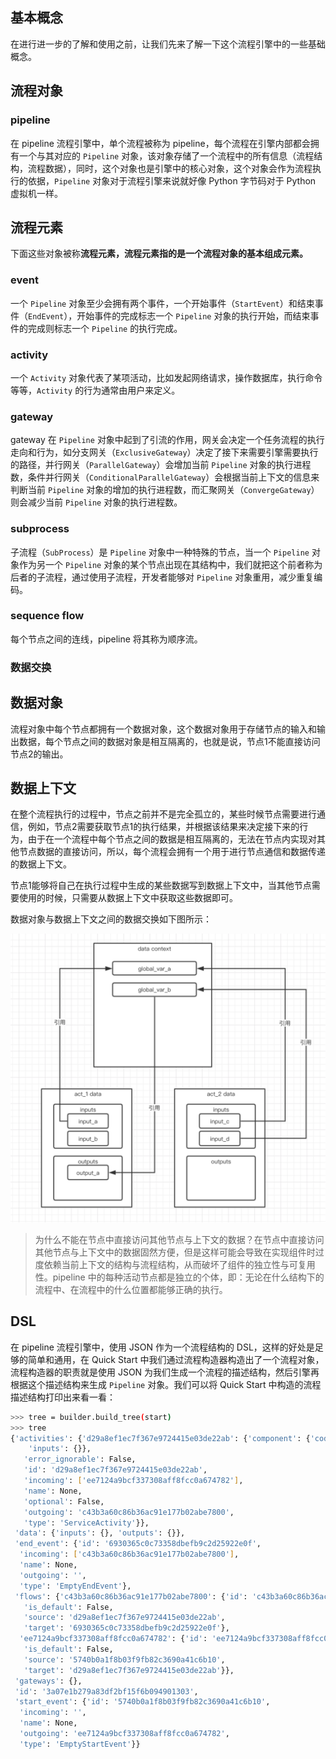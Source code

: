 
## 基本概念

在进行进一步的了解和使用之前，让我们先来了解一下这个流程引擎中的一些基础概念。

## 流程对象

### pipeline

在 pipeline 流程引擎中，单个流程被称为 pipeline，每个流程在引擎内部都会拥有一个与其对应的 `Pipeline` 对象，该对象存储了一个流程中的所有信息（流程结构，流程数据），同时，这个对象也是引擎中的核心对象，这个对象会作为流程执行的依据，`Pipeline` 对象对于流程引擎来说就好像 Python 字节码对于 Python 虚拟机一样。

## 流程元素

下面这些对象被称**流程元素，流程元素指的是一个流程对象的基本组成元素。**

### event

一个 `Pipeline` 对象至少会拥有两个事件，一个开始事件（`StartEvent`）和结束事件（`EndEvent`），开始事件的完成标志一个 `Pipeline` 对象的执行开始，而结束事件的完成则标志一个 `Pipeline` 的执行完成。

### activity

一个 `Activity` 对象代表了某项活动，比如发起网络请求，操作数据库，执行命令等等，`Activity` 的行为通常由用户来定义。

### gateway

gateway 在 `Pipeline` 对象中起到了引流的作用，网关会决定一个任务流程的执行走向和行为，如分支网关（`ExclusiveGateway`）决定了接下来需要引擎需要执行的路径，并行网关（`ParallelGateway`）会增加当前 `Pipeline` 对象的执行进程数，条件并行网关（`ConditionalParallelGateway`）会根据当前上下文的信息来判断当前 `Pipeline` 对象的增加的执行进程数，而汇聚网关（`ConvergeGateway`）则会减少当前 `Pipeline` 对象的执行进程数。

### subprocess

子流程（`SubProcess`）是 `Pipeline` 对象中一种特殊的节点，当一个 `Pipeline` 对象作为另一个 `Pipeline` 对象的某个节点出现在其结构中，我们就把这个前者称为后者的子流程，通过使用子流程，开发者能够对 `Pipeline` 对象重用，减少重复编码。

### sequence flow

每个节点之间的连线，pipeline 将其称为顺序流。

### 数据交换

## 数据对象

流程对象中每个节点都拥有一个数据对象，这个数据对象用于存储节点的输入和输出数据，每个节点之间的数据对象是相互隔离的，也就是说，节点1不能直接访问节点2的输出。

## 数据上下文

在整个流程执行的过程中，节点之前并不是完全孤立的，某些时候节点需要进行通信，例如，节点2需要获取节点1的执行结果，并根据该结果来决定接下来的行为，由于在一个流程中每个节点之间的数据是相互隔离的，无法在节点内实现对其他节点数据的直接访问，所以，每个流程会拥有一个用于进行节点通信和数据传递的数据上下文。

节点1能够将自己在执行过程中生成的某些数据写到数据上下文中，当其他节点需要使用的时候，只需要从数据上下文中获取这些数据即可。

数据对象与数据上下文之间的数据交换如下图所示：

![数据上下文](https://raw.githubusercontent.com/homholueng/md_pic/master/pipeline_doc/data_context.png)

> 为什么不能在节点中直接访问其他节点与上下文的数据？在节点中直接访问其他节点与上下文中的数据固然方便，但是这样可能会导致在实现组件时过度依赖当前上下文的结构与流程结构，从而破坏了组件的独立性与可复用性。pipeline 中的每种活动节点都是独立的个体，即：无论在什么结构下的流程中、在流程中的什么位置都能够正确的执行。

## DSL

在 pipeline 流程引擎中，使用 JSON 作为一个流程结构的 DSL，这样的好处是足够的简单和通用，在 Quick Start 中我们通过流程构造器构造出了一个流程对象，流程构造器的职责就是使用 JSON 为我们生成一个流程的描述结构，然后引擎再根据这个描述结构来生成 `Pipeline` 对象。我们可以将 Quick Start 中构造的流程描述结构打印出来看一看：

```bash
>>> tree = builder.build_tree(start)
>>> tree
{'activities': {'d29a8ef1ec7f367e9724415e03de22ab': {'component': {'code': 'example_component',
    'inputs': {}},
   'error_ignorable': False,
   'id': 'd29a8ef1ec7f367e9724415e03de22ab',
   'incoming': ['ee7124a9bcf337308aff8fcc0a674782'],
   'name': None,
   'optional': False,
   'outgoing': 'c43b3a60c86b36ac91e177b02abe7800',
   'type': 'ServiceActivity'}},
 'data': {'inputs': {}, 'outputs': {}},
 'end_event': {'id': '6930365c0c73358dbefb9c2d25922e0f',
  'incoming': ['c43b3a60c86b36ac91e177b02abe7800'],
  'name': None,
  'outgoing': '',
  'type': 'EmptyEndEvent'},
 'flows': {'c43b3a60c86b36ac91e177b02abe7800': {'id': 'c43b3a60c86b36ac91e177b02abe7800',
   'is_default': False,
   'source': 'd29a8ef1ec7f367e9724415e03de22ab',
   'target': '6930365c0c73358dbefb9c2d25922e0f'},
  'ee7124a9bcf337308aff8fcc0a674782': {'id': 'ee7124a9bcf337308aff8fcc0a674782',
   'is_default': False,
   'source': '5740b0a1f8b03f9fb82c3690a41c6b10',
   'target': 'd29a8ef1ec7f367e9724415e03de22ab'}},
 'gateways': {},
 'id': '3a07e1b279a83df2bf15f6b094901303',
 'start_event': {'id': '5740b0a1f8b03f9fb82c3690a41c6b10',
  'incoming': '',
  'name': None,
  'outgoing': 'ee7124a9bcf337308aff8fcc0a674782',
  'type': 'EmptyStartEvent'}}
```
